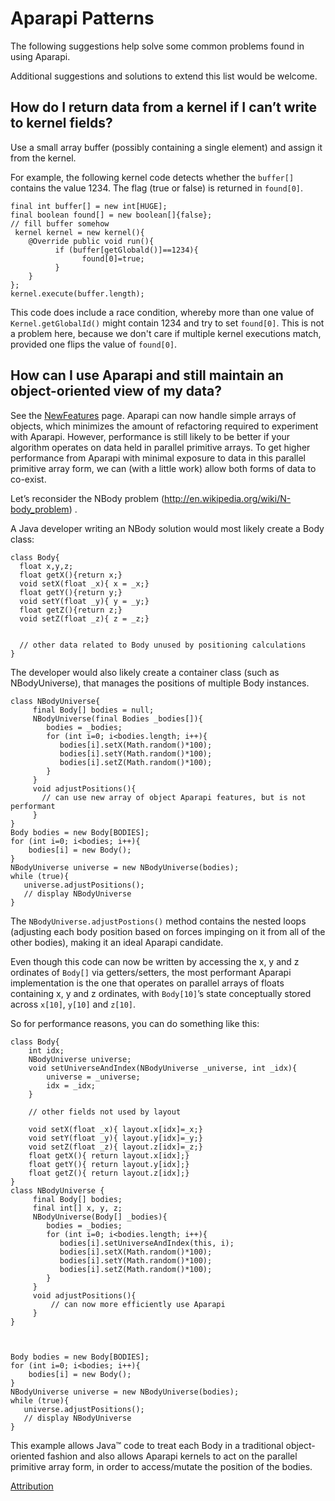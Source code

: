 # **Aparapi Patterns** #
The following  suggestions help solve some common problems found in using Aparapi.

Additional suggestions and solutions to extend this list would be welcome.
## How do I return data from a kernel if I can’t write to kernel fields? ##
Use a small array buffer (possibly containing a single element) and assign it from the kernel.

For example, the following kernel code detects whether the `buffer[]` contains the value 1234. The  flag (true or false) is returned in `found[0]`.
```
final int buffer[] = new int[HUGE];
final boolean found[] = new boolean[]{false};
// fill buffer somehow
 kernel kernel = new kernel(){
    @Override public void run(){
          if (buffer[getGlobald()]==1234){
                found[0]=true;
          }
    }
};
kernel.execute(buffer.length);
```

This code does include a race condition, whereby more than one value of `Kernel.getGlobalId()` might contain 1234 and try to set `found[0]`.  This is not a problem here, because we don't care if multiple kernel executions match, provided one flips the value of `found[0]`.
## How can I use Aparapi and still maintain an object-oriented view of my data? ##
See the [NewFeatures](NewFeatures.md) page.  Aparapi can now handle simple arrays of objects, which minimizes the amount of refactoring required to experiment with Aparapi. However, performance is still likely to be better if your algorithm operates on data held in parallel primitive arrays.
To get higher performance from Aparapi with minimal exposure to data in this parallel primitive array form, we can (with a little work) allow both forms of data to co-exist.

Let’s reconsider the NBody problem (http://en.wikipedia.org/wiki/N-body_problem) .

A Java developer writing an NBody solution would most likely create a Body class:
```
class Body{
  float x,y,z;
  float getX(){return x;}
  void setX(float _x){ x = _x;}
  float getY(){return y;}
  void setY(float _y){ y = _y;}
  float getZ(){return z;}
  void setZ(float _z){ z = _z;}


  // other data related to Body unused by positioning calculations
}  
```

The developer  would also likely create a container class (such as NBodyUniverse), that manages the positions of multiple Body instances.
```
class NBodyUniverse{
     final Body[] bodies = null;
     NBodyUniverse(final Bodies _bodies[]){
        bodies = _bodies;
        for (int i=0; i<bodies.length; i++){ 
           bodies[i].setX(Math.random()*100);
           bodies[i].setY(Math.random()*100);
           bodies[i].setZ(Math.random()*100);
        } 
     }
     void adjustPositions(){
       // can use new array of object Aparapi features, but is not performant
     }
}
Body bodies = new Body[BODIES];
for (int i=0; i<bodies; i++){
    bodies[i] = new Body();
}
NBodyUniverse universe = new NBodyUniverse(bodies);
while (true){
   universe.adjustPositions();
   // display NBodyUniverse
}

```

The `NBodyUniverse.adjustPostions()` method contains the nested loops (adjusting each body position based on forces impinging on it from all of the other bodies),  making it an ideal Aparapi candidate.

Even though this code can now be written by accessing the x, y and z ordinates of `Body[]` via getters/setters,  the most performant Aparapi implementation is the one that operates on parallel arrays of floats containing x, y and z ordinates, with `Body[10]`’s state conceptually stored across  `x[10]`, `y[10]` and `z[10]`.

So for performance reasons, you can do something like this:
```
class Body{
    int idx;
    NBodyUniverse universe;
    void setUniverseAndIndex(NBodyUniverse _universe, int _idx){
        universe = _universe;
        idx = _idx;
    }

    // other fields not used by layout 

    void setX(float _x){ layout.x[idx]=_x;}
    void setY(float _y){ layout.y[idx]=_y;}
    void setZ(float _z){ layout.z[idx]=_z;}
    float getX(){ return layout.x[idx];}
    float getY(){ return layout.y[idx];}
    float getZ(){ return layout.z[idx];}
}
class NBodyUniverse {
     final Body[] bodies;
     final int[] x, y, z;
     NBodyUniverse(Body[] _bodies){
        bodies = _bodies;
        for (int i=0; i<bodies.length; i++){ 
           bodies[i].setUniverseAndIndex(this, i);
           bodies[i].setX(Math.random()*100);
           bodies[i].setY(Math.random()*100);
           bodies[i].setZ(Math.random()*100);
        } 
     }
     void adjustPositions(){
         // can now more efficiently use Aparapi
     }
}



Body bodies = new Body[BODIES];
for (int i=0; i<bodies; i++){
    bodies[i] = new Body();
}
NBodyUniverse universe = new NBodyUniverse(bodies);
while (true){
   universe.adjustPositions();
   // display NBodyUniverse
}
```

This example allows Java™ code to treat each Body in a traditional object-oriented fashion and also allows Aparapi kernels to act on the parallel primitive array form, in order to access/mutate the position of the bodies.

[Attribution](Attribution.md)